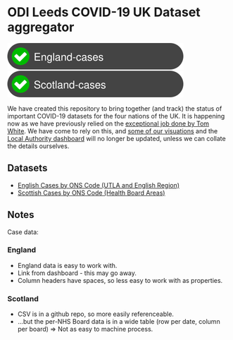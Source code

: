 # ODI Leeds COVID-19 UK Dataset aggregator

![](./badges/England-cases.svg)
![](./badges/Scotland-cases.svg)

We have created this repository to bring together (and track) the status of important COVID-19
datasets for the four nations of the UK. It is happening now as we have previously relied on
the [exceptional job done by Tom White](https://github.com/tomwhite/covid-19-uk-data). We have
come to rely on this, and
[some of our visuations](https://odileeds.github.io/covid-19/LocalAuthorities/hexmap.html) and the
[Local Authority dashboard](https://odileeds.github.io/covid-19/LocalAuthorities/) will no longer
be updated, unless we can collate the details ourselves.

## Datasets

* [English Cases by ONS Code (UTLA and English Region)](./data/england-cases.csv)
* [Scottish Cases by ONS Code (Health Board Areas)](./data/scotland-cases.csv)

## Notes

Case data:

### England

* England data is easy to work with.
* Link from dashboard - this may go away.
* Column headers have spaces, so less easy to work with as properties.

### Scotland

* CSV is in a github repo, so more easily referenceable.
* ...but the per-NHS Board data is in a wide table (row per date, column per board) => Not as easy to machine process.
